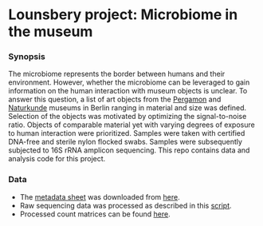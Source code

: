 # Lounsbery project: Microbiome in the museum

### Synopsis
The microbiome represents the border between humans and their environment. However, whether the microbiome can be leveraged to gain information on the human interaction with museum objects is unclear. To answer this question, a list of art objects from the [Pergamon](https://www.smb.museum/en/museums-institutions/pergamonmuseum/home/) and [Naturkunde](https://www.museumfuernaturkunde.berlin/en) museums in Berlin ranging in material and size was defined. Selection of the objects was motivated by optimizing the signal-to-noise ratio. Objects of comparable material yet with varying degrees of exposure to human interaction were prioritized. Samples were taken with certified DNA-free and sterile nylon flocked swabs. Samples were subsequently subjected to 16S rRNA amplicon sequencing. This repo contains data and analysis code for this project.

### Data
- The [metadata sheet](https://github.com/lkmklsmn/lounsbery/blob/main/data/sample_sheet_data_science%20-%20Tabelle1.tsv) was downloaded from [here](https://docs.google.com/spreadsheets/d/1JjJi1Qhh_Y7oP3SJF-D0qrZ5g8ICtIiVOHoJu9dP-SI/edit#gid=1968824087).
- Raw sequencing data was processed as described in this [script](https://github.com/lkmklsmn/lounsbery/blob/main/code/processing/Touched_objects_processing.html).
- Processed count matrices can be found [here](). 
